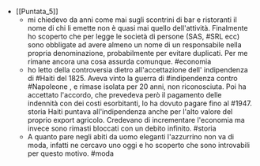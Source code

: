 - [[Puntata_5]]
	- mi chiedevo da anni come mai sugli scontrini di bar e ristoranti il nome di chi li emette non è quasi mai quello dell'attività. Finalmente ho scoperto che per legge le società di persone (SAS, #SRL ecc) sono obbligate ad avere almeno un nome di un responsabile nella propria denominazione, probabilmente per evitare duplicati. Per me rimane ancora una cosa assurda comunque. #economia
	- ho letto della controversia dietro all'accettazione dell' indipendenza di #Haiti del 1825. Aveva vinto la guerra di #indipendenza contro #Napoleone , e rimase isolata per 20 anni, non riconosciuta. Poi ha accettato l'accordo, che prevedeva però il pagamento delle indennità con dei costi esorbitanti, lo ha dovuto pagare fino al #1947. storia
	  Haiti puntava all'indipendenza anche per l'alto valore del proprio export agricolo. Credevano di incrementare l'economia ma invece sono rimasti bloccati con un debito infinito. #storia
	- A quanto pare negli abiti da uomo eleganti l'azzurrino non va di moda, infatti ne cercavo uno oggi e ho scoperto che sono introvabili per questo motivo. #moda